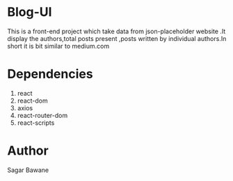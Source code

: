# Blog-UI
This is a front-end project which take data from json-placeholder website .It display the authors,total posts present ,posts written by individual authors.In short it is bit similar to medium.com

# Dependencies
1. react
2. react-dom
3. axios
4. react-router-dom
5. react-scripts

 # Author
   Sagar Bawane
